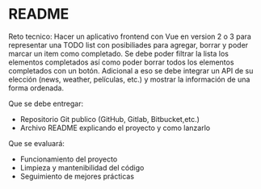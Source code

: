 # README #

Reto tecnico:
Hacer un aplicativo frontend con Vue en version 2 o 3 para representar una TODO list con posibiliades para agregar, borrar y poder marcar un item como completado. Se debe poder filtrar la lista los elementos completados así como poder borrar todos los elementos completados con un botón. Adicional a eso se debe integrar un API de su elección (news, weather, películas, etc.) y mostrar la información de una forma ordenada.

Que se debe entregar:
- Repositorio Git publico (GitHub, Gitlab, Bitbucket,etc.)
- Archivo README explicando el proyecto y como lanzarlo

Que se evaluará:
- Funcionamiento del proyecto
- Limpieza y mantenibilidad del código
- Seguimiento de mejores prácticas
